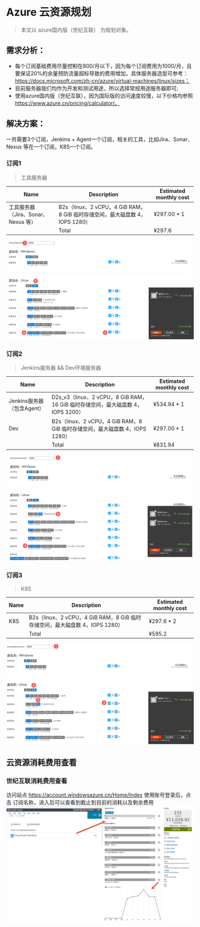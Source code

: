 # Azure 云资源规划
> 本文以 azure国内版（世纪互联） 为规划对象。

## 需求分析：
+ 每个订阅基础费用尽量控制在800/月以下，因为每个订阅费用为1000/月，且要保证20%的余量预防流量超标导致的费用增加，具体服务器选型可参考：https://docs.microsoft.com/zh-cn/azure/virtual-machines/linux/sizes；
+ 目前服务器我们均作为开发和测试用途，所以选择常规用途服务器即可;
+ 使用azure国内版（世纪互联），因为国际版的访问速度较慢，以下价格均参照 https://www.azure.cn/pricing/calculator/。

## 解决方案：
一共需要3个订阅，Jenkins + Agent一个订阅，相关的工具，比如Jira、Sonar、Nexus 等在一个订阅，K8S一个订阅。

### 订阅1
> 工具服务器	

| Name | Description | Estimated monthly cost | 
|---------|---------|---------|
| 工具服务器（Jira、Sonar、Nexus 等） | B2s（linux、2 vCPU，4 GiB RAM，8 GiB 临时存储空间，最大磁盘数 4，IOPS 1280） | ¥297.00 * 1 |
| 	| Total | 	¥297.6 | 

![image.png](images/azure-plan-d2v3.png)

### 订阅2
> Jenkins服务器	&& Dev环境服务器
		
| Name | Description | Estimated monthly cost |
|---------|---------|---------|
| Jenkins服务器（包含Agent） | D2s_v3（linux、2 vCPU，8 GiB RAM，16 GiB 临时存储空间，最大磁盘数 4，IOPS 3200） | ¥534.94 * 1 |
| Dev | B2s（linux、2 vCPU，4 GiB RAM，8 GiB 临时存储空间，最大磁盘数 4，IOPS 1280） | ¥297.00  * 1 |
| 	| Total | 	¥831.94 | 

![image.png](images/azure-plan-d2v3+b2s.png)


### 订阅3
> K8S	
		
| Name | Description | Estimated monthly cost |
|----|---------|---------|
| K8S | B2s（linux、2 vCPU，4 GiB RAM，8 GiB 临时存储空间，最大磁盘数 4，IOPS 1280） |  ¥297.6  * 2 |
| 	| Total | 	¥595.2 | 

![image.png](images/azure-plan-b2s_2.png)


## 云资源消耗费用查看
### 世纪互联消耗费用查看
访问站点 https://account.windowsazure.cn/Home/Index 使用账号登录后，点击 订阅名称，进入后可以查看到截止到目前的消耗以及剩余费用
![image.png](images/azure-plan-pay.png)
